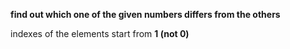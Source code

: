 **find out which one of the given numbers differs from the others**

indexes of the elements start from **1 (not 0)**